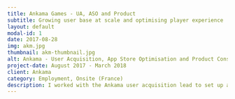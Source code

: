 ```yaml
---
title: Ankama Games - UA, ASO and Product
subtitle: Growing user base at scale and optimising player experience
layout: default
modal-id: 1
date: 2017-08-28
img: akm.jpg
thumbnail: akm-thumbnail.jpg
alt: Ankama - User Acquisition, App Store Optimisation and Product Consultancy
project-date: August 2017 - March 2018
client: Ankama
category: Employment, Onsite (France)
description: I worked with the Ankama user acquisition lead to set up and run UA campaigns across various channels. My product vision also led me t o advise the development teams in optimising their games' UX and monetisation. Ankama is a broad transmedia publisher, whose IPs span supports as varied as PC games, animated TV shows, comic books, and board games and merchandising.
---
```

